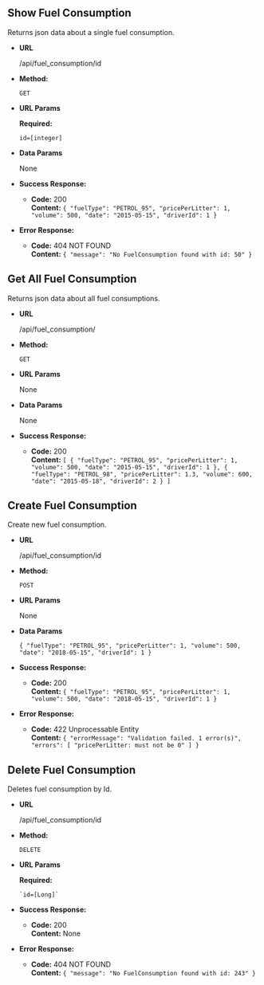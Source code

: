 **Show Fuel Consumption**
----
  Returns json data about a single fuel consumption.

* **URL**

  /api/fuel_consumption/id

* **Method:**

  `GET`
  
*  **URL Params**

   **Required:**
 
   `id=[integer]`

* **Data Params**

  None

* **Success Response:**

  * **Code:** 200 <br />
    **Content:** `{
                       "fuelType": "PETROL_95",
                       "pricePerLitter": 1,
                       "volume": 500,
                       "date": "2015-05-15",
                       "driverId": 1
                   }`
* **Error Response:**

    * **Code:** 404 NOT FOUND <br />
        **Content:** `{ "message": "No FuelConsumption found with id: 50" }`
  
**Get All Fuel Consumption**
----
  Returns json data about all fuel consumptions.

* **URL**

  /api/fuel_consumption/

* **Method:**

  `GET`
  
*  **URL Params**

   None

* **Data Params**

  None

* **Success Response:**

  * **Code:** 200 <br />
    **Content:** `[
                      {
                          "fuelType": "PETROL_95",
                          "pricePerLitter": 1,
                          "volume": 500,
                          "date": "2015-05-15",
                          "driverId": 1
                      },
                      {
                          "fuelType": "PETROL_98",
                          "pricePerLitter": 1.3,
                          "volume": 600,
                          "date": "2015-05-18",
                          "driverId": 2
                      }
                   ]`

**Create Fuel Consumption**
----
  Create new fuel consumption.

* **URL**

  /api/fuel_consumption/id

* **Method:**

  `POST`
  
*  **URL Params**

   None

* **Data Params**

  `{
       "fuelType": "PETROL_95",
       "pricePerLitter": 1,
       "volume": 500,
       "date": "2018-05-15",
       "driverId": 1
   }`

* **Success Response:**

  * **Code:** 200 <br />
    **Content:** `{
                        "fuelType": "PETROL_95",
                        "pricePerLitter": 1,
                        "volume": 500,
                        "date": "2018-05-15",
                        "driverId": 1
                   }`

* **Error Response:**

    * **Code:** 422 Unprocessable Entity <br />
        **Content:** `{
                          "errorMessage": "Validation failed. 1 error(s)",
                          "errors": [
                              "pricePerLitter: must not be 0"
                          ]
                      }`
                      
**Delete Fuel Consumption**
----
  Deletes fuel consumption by Id.

* **URL**

  /api/fuel_consumption/id

* **Method:**

  `DELETE`
  
*  **URL Params**

    **Required:**
     
       `id=[Long]`

* **Success Response:**

  * **Code:** 200 <br />
    **Content:** 
        None

* **Error Response:**

    * **Code:** 404 NOT FOUND <br />
        **Content:** `{
                          "message": "No FuelConsumption found with id: 243"
                      }`


